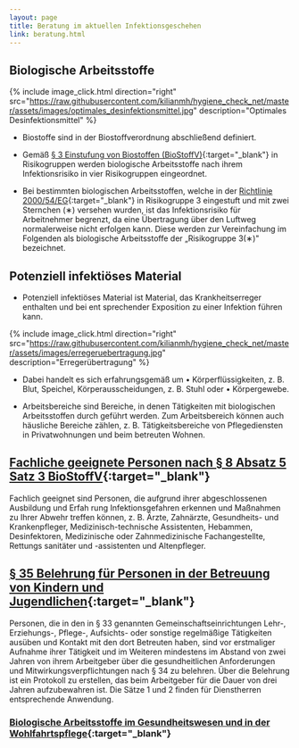 ```yaml
---
layout: page
title: Beratung im aktuellen Infektionsgeschehen
link: beratung.html
---
```


## Biologische Arbeitsstoffe

{% include image_click.html direction="right" src="https://raw.githubusercontent.com/kilianmh/hygiene_check_net/master/assets/images/optimales_desinfektionsmittel.jpg" description="Optimales Desinfektionsmittel" %}


-   Biostoffe sind in der Biostoffverordnung abschließend definiert.

-   Gemäß [§ 3 Einstufung von Biostoffen (BioStoffV)](https://www.gesetze-im-internet.de/biostoffv_2013/__3.html){:target="_blank"} in Risikogruppen werden biologische Arbeitsstoffe nach ihrem Infektionsrisiko in vier Risikogruppen eingeordnet.

-   Bei bestimmten biologischen Arbeitsstoffen, welche in der [Richtlinie 2000/54/EG](https://eur-lex.europa.eu/LexUriServ/LexUriServ.do?uri=OJ:L:2000:262:0021:0045:DE:PDF){:target="_blank"} in Risiko­gruppe 3 eingestuft und mit zwei Sternchen (&#8727;) versehen wurden, ist das Infektionsrisiko für Arbeitnehmer begrenzt, da eine Übertragung über den Luftweg normalerweise nicht erfolgen kann. Diese werden zur Vereinfachung im Folgenden als biologische Arbeitsstoffe der „Risikogruppe 3(&#8727;)" bezeichnet. 

## Potenziell infektiöses Material

- Potenziell infektiöses Material ist Material, das Krankheitserreger enthalten und bei ent­ sprechender Exposition zu einer Infektion führen kann.

{% include image_click.html direction="right" src="https://raw.githubusercontent.com/kilianmh/hygiene_check_net/master/assets/images/erregeruebertragung.jpg" description="Erreger&uuml;bertragung" %}

- Dabei handelt es sich erfahrungsgemäß um • Körperflüssigkeiten, z. B. Blut, Speichel, Körperausscheidungen, z. B. Stuhl oder • Körpergewebe.

- Arbeitsbereiche sind Bereiche, in denen Tätigkeiten mit biologischen Arbeitsstoffen durch­ geführt werden. Zum Arbeitsbereich können auch häusliche Bereiche zählen, z. B. Tätigkeits­bereiche von Pflegediensten in Privatwohnungen und beim betreuten Wohnen.

## [Fachliche geeignete Personen nach § 8 Absatz 5 Satz 3 BioStoffV](https://www.gesetze-im-internet.de/biostoffv_2013/__8.html){:target="_blank"}

Fachlich geeignet sind Personen, die aufgrund ihrer abgeschlossenen Ausbildung und Erfah­ rung Infektionsgefahren erkennen und Maßnahmen zu Ihrer Abwehr treffen können, z. B. Ärzte, Zahnärzte, Gesundheits- und Krankenpfleger, Medizinisch-technische Assistenten, Hebammen, Desinfektoren, Medizinische oder Zahnmedizinische Fachangestellte, Rettungs­ sanitäter und -assistenten und Altenpfleger.

## [§ 35 Belehrung für Personen in der Betreuung von Kindern und Jugendlichen](https://www.gesetze-im-internet.de/ifsg/__35.html){:target="_blank"}
Personen, die in den in § 33 genannten Gemeinschaftseinrichtungen Lehr-, Erziehungs-, Pflege-, Aufsichts- oder sonstige regelmäßige Tätigkeiten ausüben und Kontakt mit den dort Betreuten haben, sind vor erstmaliger Aufnahme ihrer Tätigkeit und im Weiteren mindestens im Abstand von zwei Jahren von ihrem Arbeitgeber über die gesundheitlichen Anforderungen und Mitwirkungsverpflichtungen nach § 34 zu belehren. Über die Belehrung ist ein Protokoll zu erstellen, das beim Arbeitgeber für die Dauer von drei Jahren aufzubewahren ist. Die Sätze 1 und 2 finden für Dienstherren entsprechende Anwendung.

### [Biologische Arbeitsstoffe im Gesundheitswesen und in der Wohlfahrtspflege](https://www.bgw-online.de/SharedDocs/Downloads/DE/Medientypen/DGUV_vorschrift-regel/TRBA250_Biologische-Arbeitsstoffe_bf_Download.pdf?__blob=publicationFile){:target="_blank"}
